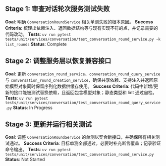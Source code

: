 ## Stage 1: 审查对话轮次服务测试失败

**Goal**: 明确 `ConversationRoundService` 相关单测失败的根本原因。
**Success Criteria**: 梳理出依赖注入、返回数据结构等与现有实现不符的点，并记录需要的代码改动。
**Tests**: `uv run pytest tests/unit/services/conversation/test_conversation_round_service.py -k list_rounds`
**Status**: Complete

## Stage 2: 调整服务层以恢复兼容接口

**Goal**: 更新 `conversation_round_service`、`conversation_round_query_service` 与 `conversation_round_creation_service`，确保共享依赖、支持注入并返回原始模型对象同时保留序列化数据供缓存使用。
**Success Criteria**: 代码中新增/更新的接口能被测试替换依赖，且返回包含模型对象；静态类型和 lint 通过自检。
**Tests**: `uv run pytest tests/unit/services/conversation/test_conversation_round_query_service.py`
**Status**: In Progress

## Stage 3: 更新并运行相关测试

**Goal**: 调整 `ConversationRoundService` 的单测以契合新接口，并确保所有相关测试通过。
**Success Criteria**: 目标单测全部通过，必要时补充断言覆盖；记录验证命令输出。
**Tests**: `uv run pytest tests/unit/services/conversation/test_conversation_round_service.py`
**Status**: Not Started

